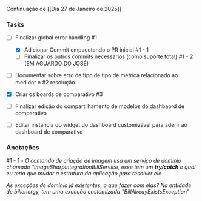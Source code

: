 
Continuação de [[Dia 27 de Janeiro de 2025]]

### Tasks

- [ ] Finalizar global error handling #1
	- [x] Adicionar Commit empacotando o PR inicial #1 - 1 
	- [ ] Finalizar os outros commits necessarios (como suporte total) #1 - 2 (EM AGUARDO DO JOSÉ)
- [ ] Documentar sobre erro de tipo de tipo de metrica relacionado ao medidor e  #2 resolução
- [x] Criar os boards de comparativo #3
- [ ] Finalizar edição do compartilhamento de modelos do dashbaord de comparativo 
- [ ] Editar instancia do widget do dashboard customizável para aderir ao dashboard de comparativo


### Anotações

#1 - 1 - _O comando de criação de imagem usa um serviço de dominio chamado "imageSharpIntegrationBillService, esse tem um **try/catch** o qual eu teria que mudar a estrutura da aplicação para resolver ele_

_As exceções de domínio já existentes, o que fazer com elas? Na entidade de billenergy, tem uma exceção customizada "BillAlreayExistsException"_



